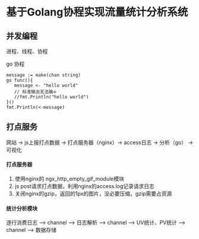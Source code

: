 # 基于Golang协程实现流量统计分析系统

## 并发编程
进程、线程、协程

go 协程   

```
message := make(chan string)
go func(){
   message <- "hello world"
   // 标准输出无法输➗
   //fmt.Println("hello world") 
}()
fmt.Println(<-message)
```

## 打点服务
网站 -> js上报打点数据 -> 打点服务器（nginx）-> access日志 -> 分析（go） -> 可视化

#### 打点服务器
1. 使用nginx的 ngx_http_empty_gif_module模块     
2. js post请求打点数据，利用nginx的access.log记录请求日志    
3. 关闭nginx的gzip，返回的1px的图片，没必要压缩，gzip需要占资源     


#### 统计分析模块

逐行消费日志 --> channel --> 日志解析 --> channel --> UV统计、PV统计 --> channel -->  数据存储

